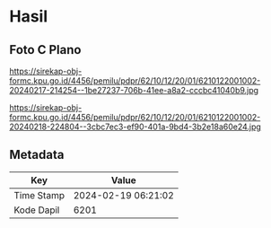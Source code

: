 # Hasil

## Foto C Plano

https://sirekap-obj-formc.kpu.go.id/4456/pemilu/pdpr/62/10/12/20/01/6210122001002-20240217-214254--1be27237-706b-41ee-a8a2-cccbc41040b9.jpg

https://sirekap-obj-formc.kpu.go.id/4456/pemilu/pdpr/62/10/12/20/01/6210122001002-20240218-224804--3cbc7ec3-ef90-401a-9bd4-3b2e18a60e24.jpg


## Metadata

| Key        | Value               |
| ---------- | ------------------- |
| Time Stamp | 2024-02-19 06:21:02 |
| Kode Dapil | 6201                |



